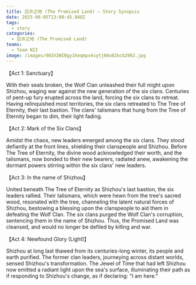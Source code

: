 ```yaml
---
title: 应许之地 (The Promised Land) — Story Synopsis
date: 2025-08-05T13:00:45.048Z
tags:
  - story
categories:
  - 应许之地 (The Promised Land)
teams:
  - Team NII
image: /images/002VZWIBgy1heqmpv4sytj60u02bcb2902.jpg
---
```


【Act 1: Sanctuary】

With their seals broken, the Wolf Clan unleashed their full might upon Shizhou, waging war against the new generation of the six clans. Centuries of pent-up fury erupted across the land, forcing the six clans to retreat. Having relinquished most territories, the six clans retreated to The Tree of Eternity, their last bastion. The clans' talismans that hung from the Tree of Eternity began to dim, their light fading.

【Act 2: Mark of the Six Clans】

Amidst the chaos, new leaders emerged among the six clans. They  stood defiantly at the front lines, shielding their clanspeople and Shizhou. Before The Tree of Eternity, the divine wood acknowledged their worth, and the talismans, now bonded to their new bearers, radiated anew, awakening the dormant powers stirring within the six clans' new leaders.

【Act 3: In the name of Shizhou】

United beneath The Tree of Eternity as Shizhou's last bastion, the six leaders rallied. Their talismans, which were hewn from the tree's sacred wood, resonated with the tree, channeling the latent natural forces of Shizhou, bestowing a blessing upon the clanspeople to aid them in defeating the Wolf Clan. The six clans purged the Wolf Clan's corruption, sentencing them in the name of Shizhou. Thus, the Promised Land was cleansed, and would no longer be defiled by killing and war.

【Act 4: Newfound Glory (Light)】

Shizhou at long last thawed from its centuries-long winter, its people and earth purified. The former clan leaders, journeying across distant worlds, sensed Shizhou's transformation. The Jewel of Time that had left Shizhou now emitted a radiant light upon the sea's surface, illuminating their path as if responding to Shizhou's change, as if declaring: "I am here."
